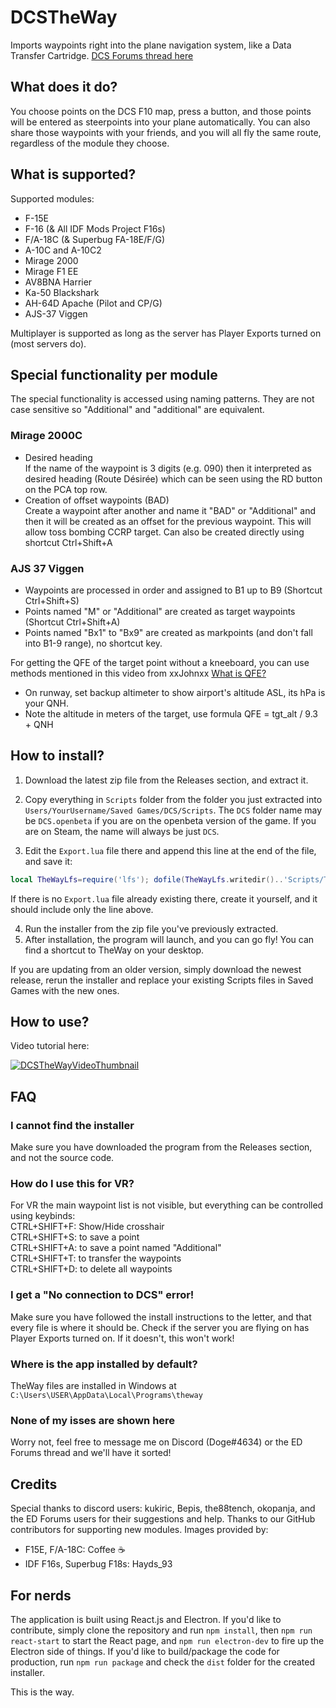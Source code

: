 # DCSTheWay
Imports waypoints right into the plane navigation system, like a Data Transfer Cartridge.
[DCS Forums thread here](https://forum.dcs.world/topic/272110-transfer-steerpoints-from-the-f10-map-into-the-aircraft-dcs-the-way/)

## What does it do?
You choose points on the DCS F10 map, press a button, and those points will be entered as steerpoints into your plane automatically. 
You can also share those waypoints with your friends, and you will all fly the same route, regardless of the module they choose.

## What is supported?
Supported modules:
* F-15E
* F-16 (& All IDF Mods Project F16s)
* F/A-18C (& Superbug FA-18E/F/G) 
* A-10C and A-10C2
* Mirage 2000
* Mirage F1 EE
* AV8BNA Harrier
* Ka-50 Blackshark
* AH-64D Apache (Pilot and CP/G)
* AJS-37 Viggen

 
Multiplayer is supported as long as the server has Player Exports turned on (most servers do).

## Special functionality per module

The special functionality is accessed using naming patterns.  They are not case sensitive so "Additional" and "additional" are equivalent.

### Mirage 2000C
* Desired heading<br>If the name of the waypoint is 3 digits (e.g. 090) then it interpreted as desired heading (Route Désirée) which can be seen using the RD button on the PCA top row.
* Creation of offset waypoints (BAD)<br>
Create a waypoint after another and name it "BAD" or "Additional" and then it will be created as an offset for the previous waypoint.  This will allow toss bombing CCRP target.
Can also be created directly using shortcut Ctrl+Shift+A

### AJS 37 Viggen
* Waypoints are processed in order and assigned to B1 up to B9  (Shortcut Ctrl+Shift+S)
* Points named "M" or "Additional" are created as target waypoints (Shortcut Ctrl+Shift+A)
* Points named "Bx1" to "Bx9" are created as markpoints (and don't fall into B1-9 range), no shortcut key.

For getting the QFE of the target point without a kneeboard, you can use methods mentioned in this video from xxJohnxx [What is QFE?](https://youtu.be/DEovtSLiUsg)
* On runway, set backup altimeter to show airport's altitude ASL, its hPa is your QNH.
* Note the altitude in meters of the target, use formula QFE = tgt_alt / 9.3 + QNH


## How to install?
1. Download the latest zip file from the Releases section, and extract it. 
2. Copy everything in `Scripts` folder from the folder you just extracted into `Users/YourUsername/Saved Games/DCS/Scripts`. The `DCS` folder name may be `DCS.openbeta` if you are on the openbeta version of the game. If you are on Steam, the name will always be just `DCS`.

3. Edit the `Export.lua` file there and append this line at the end of the file, and save it:
  ```lua
  local TheWayLfs=require('lfs'); dofile(TheWayLfs.writedir()..'Scripts/TheWay.lua')
  ```
   If there is no `Export.lua` file already existing there, create it yourself, and it should include only the line above.

4. Run the installer from the zip file you've previously extracted.
5. After installation, the program will launch, and you can go fly! You can find a shortcut to TheWay on your desktop.

If you are updating from an older version, simply download the newest release, rerun the installer and replace your existing Scripts files in Saved Games with the new ones.

## How to use? 
Video tutorial here:

[![DCSTheWayVideoThumbnail](https://img.youtube.com/vi/B2Q1VurZ8ms/default.jpg)](https://youtu.be/B2Q1VurZ8ms)

## FAQ
### I cannot find the installer
Make sure you have downloaded the program from the Releases section, and not the source code.  
### How do I use this for VR?
For VR the main waypoint list is not visible, but everything can be controlled using keybinds:<br>
CTRL+SHIFT+F: Show/Hide crosshair<br>
CTRL+SHIFT+S: to save a point<br>
CTRL+SHIFT+A: to save a point named "Additional"<br>
CTRL+SHIFT+T: to transfer the waypoints<br>
CTRL+SHIFT+D: to delete all waypoints
### I get a "No connection to DCS" error!
Make sure you have followed the install instructions to the letter, and that every file is where it should be.
Check if the server you are flying on has Player Exports turned on. If it doesn't, this won't work! 
### Where is the app installed by default?
TheWay files are installed in Windows at `C:\Users\USER\AppData\Local\Programs\theway`
### None of my isses are shown here
Worry not, feel free to message me on Discord (Doge#4634) or the ED Forums thread and we'll have it sorted!

## Credits
Special thanks to discord users: kukiric, Bepis, the88tench, okopanja, and the ED Forums users for their suggestions and help.
Thanks to our GitHub contributors for supporting new modules. 
Images provided by:
* F15E, F/A-18C: Coffee :coffee:
* IDF F16s, Superbug F18s: Hayds_93

## For nerds
The application is built using React.js and Electron. If you'd like to contribute, simply clone the repository and run `npm install`, then `npm run react-start` to start the React page, and `npm run electron-dev` to fire up the Electron side of things.
If you'd like to build/package the code for production, run `npm run package` and check the `dist` folder for the created installer. 

This is the way.
